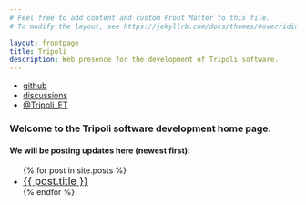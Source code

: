 ```yaml
---
# Feel free to add content and custom Front Matter to this file.
# To modify the layout, see https://jekyllrb.com/docs/themes/#overriding-theme-defaults

layout: frontpage
title: Tripoli
description: Web presence for the development of Tripoli software.
---
```

<div class="navbar">
  <div class="navbar-inner">
      <ul class="nav">
          <li><a href="https://github.com/CIRDLES/Tripoli">github</a></li>
          <li><a href="https://github.com/CIRDLES/Tripoli/discussions">discussions</a></li>
          <li><a href="https://twitter.com/Tripoli_ET">@Tripoli_ET</a></li>
      </ul>
  </div>
</div>

### Welcome to the Tripoli software development home page.

#### We will be posting updates here (newest first):
<ul>
  {% for post in site.posts %}
    <li>
      <a style="font-size: 18px;" href="{{ site.JB.BASE_PATH }}{{ post.url }}">{{ post.title }}</a>
    </li>
  {% endfor %}
</ul>
